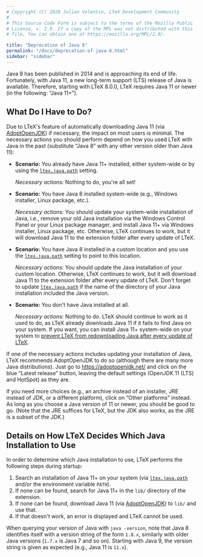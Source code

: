```yaml
---
# Copyright (C) 2020 Julian Valentin, LTeX Development Community
#
# This Source Code Form is subject to the terms of the Mozilla Public
# License, v. 2.0. If a copy of the MPL was not distributed with this
# file, You can obtain one at https://mozilla.org/MPL/2.0/.

title: "Deprecation of Java 8"
permalink: "/docs/deprecation-of-java-8.html"
sidebar: "sidebar"
---
```


Java 8 has been published in 2014 and is approaching its end of life. Fortunately, with Java 11, a new long-term support (LTS) release of Java is available. Therefore, starting with LTeX 8.0.0, LTeX requires Java 11 or newer (in the following: “Java 11+”).

## What Do I Have to Do?

Due to LTeX's feature of automatically downloading Java 11 (via [AdoptOpenJDK](https://adoptopenjdk.net/)) if necessary, the impact on most users is minimal. The necessary actions you should perform depend on how you used LTeX with Java in the past (substitute “Java 8” with any other version older than Java 11):

* **Scenario:** You already have Java 11+ installed, either system-wide or by using the [`ltex.java.path`](settings.html#ltexjavapath) setting.

  *Necessary actions:* Nothing to do, you're all set!

* **Scenario:** You have Java 8 installed system-wide (e.g., Windows installer, Linux package, etc.).

  *Necessary actions:* You should update your system-wide installation of Java, i.e., remove your old Java installation via the Windows Control Panel or your Linux package manager, and install Java 11+ via Windows installer, Linux package, etc. Otherwise, LTeX continues to work, but it will download Java 11 to the extension folder after every update of LTeX.

* **Scenario:** You have Java 8 installed in a custom location and you use the [`ltex.java.path`](settings.html#ltexjavapath) setting to point to this location.

  *Necessary actions:* You should update the Java installation of your custom location. Otherwise, LTeX continues to work, but it will download Java 11 to the extension folder after every update of LTeX. Don't forget to update [`ltex.java.path`](settings.html#ltexjavapath) if the name of the directory of your Java installation included the Java version.

* **Scenario:** You don't have Java installed at all.

  *Necessary actions:* Nothing to do. LTeX should continue to work as it used to do, as LTeX already downloads Java 11 if it fails to find Java on your system. If you want, you can install Java 11+ system-wide on your system to [prevent LTeX from redownloading Java after every update of LTeX](faq.html#how-can-i-prevent-ltex-from-redownloading-ltex-ls-and-java-after-every-update).

If one of the necessary actions includes updating your installation of Java, LTeX recommends AdoptOpenJDK to do so (although there are many more Java distributions). Just go to <https://adoptopenjdk.net/> and click on the blue “Latest release” button, leaving the default settings (OpenJDK 11 (LTS) and HotSpot) as they are.

If you need more choices (e.g., an archive instead of an installer, JRE instead of JDK, or a different platform), click on “Other platforms” instead. As long as you choose a Java version of 11 or newer, you should be good to go. (Note that the JRE suffices for LTeX, but the JDK also works, as the JRE is a subset of the JDK.)

## Details on How LTeX Decides Which Java Installation to Use

In order to determine which Java installation to use, LTeX performs the following steps during startup:

1. Search an installation of Java 11+ on your system (via [`ltex.java.path`](settings.html#ltexjavapath) and/or the environment variable `PATH`).
2. If none can be found, search for Java 11+ in the `lib/` directory of the extension.
3. If none can be found, download Java 11 (via [AdoptOpenJDK](https://adoptopenjdk.net/)) to `lib/` and use that.
4. If that doesn't work, an error is displayed and LTeX cannot be used.

When querying your version of Java with `java -version`, note that Java 8 identifies itself with a version string of the form `1.8.x`, similarly with older Java versions (`1.7.x` is Java 7 and so on). Starting with Java 9, the version string is given as expected (e.g., Java 11 is `11.x`).
